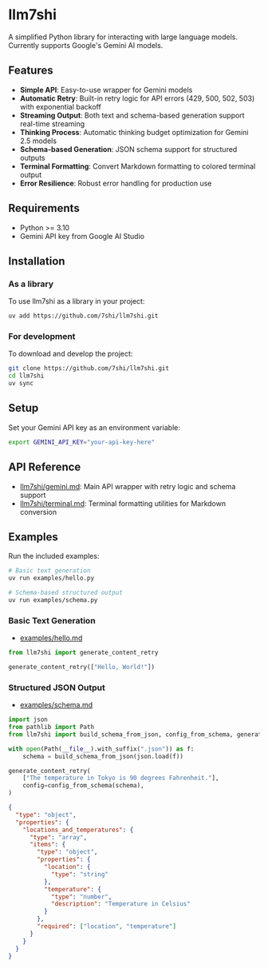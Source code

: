 # llm7shi

A simplified Python library for interacting with large language models. Currently supports Google's Gemini AI models.

## Features

- **Simple API**: Easy-to-use wrapper for Gemini models
- **Automatic Retry**: Built-in retry logic for API errors (429, 500, 502, 503) with exponential backoff
- **Streaming Output**: Both text and schema-based generation support real-time streaming
- **Thinking Process**: Automatic thinking budget optimization for Gemini 2.5 models
- **Schema-based Generation**: JSON schema support for structured outputs
- **Terminal Formatting**: Convert Markdown formatting to colored terminal output
- **Error Resilience**: Robust error handling for production use

## Requirements

- Python >= 3.10
- Gemini API key from Google AI Studio

## Installation

### As a library

To use llm7shi as a library in your project:

```bash
uv add https://github.com/7shi/llm7shi.git
```

### For development

To download and develop the project:

```bash
git clone https://github.com/7shi/llm7shi.git
cd llm7shi
uv sync
```

## Setup

Set your Gemini API key as an environment variable:

```bash
export GEMINI_API_KEY="your-api-key-here"
```

## API Reference

- [llm7shi/gemini.md](llm7shi/gemini.md): Main API wrapper with retry logic and schema support
- [llm7shi/terminal.md](llm7shi/terminal.md): Terminal formatting utilities for Markdown conversion

## Examples

Run the included examples:

```bash
# Basic text generation
uv run examples/hello.py

# Schema-based structured output
uv run examples/schema.py
```

### Basic Text Generation

- [examples/hello.md](examples/hello.md)

```python
from llm7shi import generate_content_retry

generate_content_retry(["Hello, World!"])
```

### Structured JSON Output

- [examples/schema.md](examples/schema.md)

```python
import json
from pathlib import Path
from llm7shi import build_schema_from_json, config_from_schema, generate_content_retry

with open(Path(__file__).with_suffix(".json")) as f:
    schema = build_schema_from_json(json.load(f))

generate_content_retry(
    ["The temperature in Tokyo is 90 degrees Fahrenheit."],
    config=config_from_schema(schema),
)
```

```json
{
  "type": "object",
  "properties": {
    "locations_and_temperatures": {
      "type": "array",
      "items": {
        "type": "object",
        "properties": {
          "location": {
            "type": "string"
          },
          "temperature": {
            "type": "number",
            "description": "Temperature in Celsius"
          }
        },
        "required": ["location", "temperature"]
      }
    }
  }
}
```

